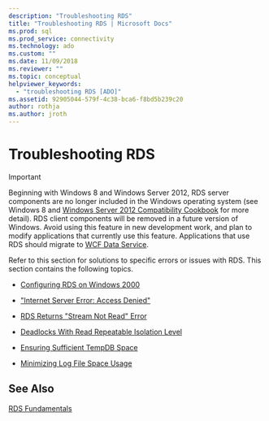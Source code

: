```yaml
---
description: "Troubleshooting RDS"
title: "Troubleshooting RDS | Microsoft Docs"
ms.prod: sql
ms.prod_service: connectivity
ms.technology: ado
ms.custom: ""
ms.date: 11/09/2018
ms.reviewer: ""
ms.topic: conceptual
helpviewer_keywords: 
  - "troubleshooting RDS [ADO]"
ms.assetid: 92905044-579f-4c38-bca6-f8bd5b239c20
author: rothja
ms.author: jroth
---
```

# Troubleshooting RDS
> [!IMPORTANT]
>  Beginning with Windows 8 and Windows Server 2012, RDS server components are no longer included in the Windows operating system (see Windows 8 and [Windows Server 2012 Compatibility Cookbook](https://www.microsoft.com/download/details.aspx?id=27416) for more detail). RDS client components will be removed in a future version of Windows. Avoid using this feature in new development work, and plan to modify applications that currently use this feature. Applications that use RDS should migrate to [WCF Data Service](/dotnet/framework/wcf/).  
  
 Refer to this section for solutions to specific errors or issues with RDS. This section contains the following topics.  
  
-   [Configuring RDS on Windows 2000](./configuring-rds-on-windows-2000.md)  
  
-   ["Internet Server Error: Access Denied"](./internet-server-error-access-denied.md)  
  
-   [RDS Returns "Stream Not Read" Error](./rds-returns-stream-not-read-error.md)  
  
-   [Deadlocks With Read Repeatable Isolation Level](./deadlocks-with-read-repeatable-isolation-level.md)  
  
-   [Ensuring Sufficient TempDB Space](./ensuring-sufficient-tempdb-space.md)  
  
-   [Minimizing Log File Space Usage](./minimizing-log-file-space-usage.md)  
  
## See Also  
 [RDS Fundamentals](./rds-fundamentals.md)